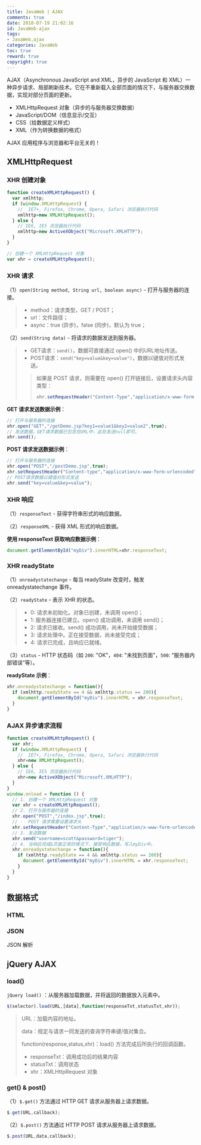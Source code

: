 ```yaml
---
title: JavaWeb | AJAX
comments: true
date: 2018-07-19 21:02:16
id: JavaWeb-ajax
tags: 
- JavaWeb,ajax
categories: JavaWeb
toc: true
reward: true
copyright: true
---
```


<!--# AJAX-->

AJAX（Asynchronous JavaScript and XML，异步的 JavaScript 和 XML）一种异步请求、局部刷新技术。它在不重新载入全部页面的情况下，与服务器交换数据，实现对部分页面的更新。

<!--more-->

- XMLHttpRequest 对象（异步的与服务器交换数据）
- JavaScript/DOM（信息显示/交互）
- CSS（给数据定义样式）
- XML（作为转换数据的格式）

AJAX 应用程序与浏览器和平台无关的！

## XMLHttpRequest

### XHR 创建对象

```js
function createXMLHttpRequest() {
  var xmlhttp;
  if (window.XMLHttpRequest) {
    //  IE7+, Firefox, Chrome, Opera, Safari 浏览器执行代码
    xmlhttp=new XMLHttpRequest();
  } else {
    // IE6, IE5 浏览器执行代码
    xmlhttp=new ActiveXObject("Microsoft.XMLHTTP");
  }
}
```

```js
// 创建一个 XMLHttpRequest 对象
var xhr = createXMLHttpRequest();
```

### XHR 请求

（1）`open(String method, String url, boolean async)` - 打开与服务器的连接。

> - method：请求类型，GET / POST；
> - url：文件路径；
> - async：true (异步)，false (同步)，默认为 true；

（2）`send(String data)`  - 将请求的数据发送到服务器。

> - GET请求：`send()`，数据可直接通过 open() 中的URL地址传送。
> - POST请求：`send("key=value&key=value")`，数据以键值对形式发送。
>
> > 如果是 POST 请求，则需要在 open() 打开链接后，设置请求头内容类型：
> >
> > ```js
> > xhr.setRequestHeader("Content-Type","application/x-www-form-urlencoded");
> > ```

**GET 请求发送数据示例**：

```js
// 打开与服务器的连接
xhr.open("GET","/getDemo.jsp?key1=value1&key2=value2",true);
// 发送数据，GET请求数据已包含在URL中，此处发送null即可。
xhr.send();
```

**POST 请求发送数据示例**：

```js
// 打开与服务器的连接
xhr.open("POST","/postDemo.jsp",true);
xhr.setRequestHeader("Content-type","application/x-www-form-urlencoded");
// POST请求数据以键值对形式发送
xhr.send("key=value&key=value");
```

### XHR 响应

（1）`responseText` - 获得字符串形式的响应数据。

（2）`responseXML` - 获得 XML 形式的响应数据。

**使用 responseText 获取响应数据示例**：

```js
document.getElementById("myDiv").innerHTML=xhr.responseText;
```

### XHR readyState

（1）`onreadystatechange` - 每当 readyState 改变时，触发 onreadystatechange 事件。

（2）`readyState` - 表示 XHR 的状态。

> - 0: 请求未初始化。对象已创建，未调用 open()；
> - 1: 服务器连接已建立。open() 成功调用，未调用 send()；
> - 2: 请求已接收。send() 成功调用，尚未开始接受数据；
> - 3: 请求处理中。正在接受数据，尚未接受完成；
> - 4: 请求已完成，且响应已就绪。

（3）`status` - HTTP 状态码（如 `200`: "OK"，`404`: "未找到页面"，`500`: “服务器内部错误”等）。

**readyState 示例**：

```js
xhr.onreadystatechange = function(){
  if (xmlhttp.readyState == 4 && xmlhttp.status == 200){
    document.getElementById("myDiv").innerHTML = xhr.responseText;
  }
}
```

### AJAX 异步请求流程

```js
function createXMLHttpRequest() {
  var xhr;
  if (window.XMLHttpRequest) {
    //  IE7+, Firefox, Chrome, Opera, Safari 浏览器执行代码
    xhr=new XMLHttpRequest();
  } else {
    // IE6, IE5 浏览器执行代码
    xhr=new ActiveXObject("Microsoft.XMLHTTP");
  }
}
window.onload = function () {
  // 1. 创建一个 XMLHttpRequest 对象
  var xhr = createXMLHttpRequest();
  // 2. 打开与服务器的连接
  xhr.open("POST","/index.jsp",true);
  // -  POST 请求需要设置请求头
  xhr.setRequestHeader("Content-Type","application/x-www-form-urlencoded")
  // 3. 发送数据
  xhr.send("username=scott&password=tiger");
  // 4. 当响应完成&页面正常的情况下，接受响应数据，写入myDiv中。
  xhr.onreadystatechange = function(){
    if (xmlhttp.readyState == 4 && xmlhttp.status == 200){
      document.getElementById("myDiv").innerHTML = xhr.responseText;
    }
  }
}
```

## 数据格式

### HTML



### JSON

JSON 解析



## jQuery AJAX

### load()

`jQuery load()` ：从服务器加载数据，并将返回的数据放入元素中。

```js
$(selector).load(URL,[data],function(responseTxt,statusTxt,xhr));
```

> URL：加载内容的地址。
>
> data：规定与请求一同发送的查询字符串键/值对集合。 
>
> function(response,status,xhr)：load() 方法完成后所执行的回调函数。
>
> - responseTxt：调用成功后的结果内容
> - statusTxt：调用状态
> - xhr：XMLHttpRequest 对象

### get() & post()

（1）`$.get()` 方法通过 HTTP GET 请求从服务器上请求数据。

```js
$.get(URL,callback);
```

（2）`$.post()` 方法通过 HTTP POST 请求从服务器上请求数据。

```js
$.post(URL,data,callback);
```

